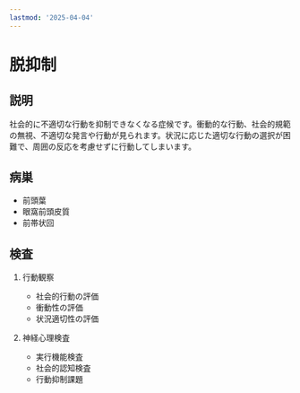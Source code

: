 ```yaml
---
lastmod: '2025-04-04'
---
```


# 脱抑制

## 説明

社会的に不適切な行動を抑制できなくなる症候です。衝動的な行動、社会的規範の無視、不適切な発言や行動が見られます。状況に応じた適切な行動の選択が困難で、周囲の反応を考慮せずに行動してしまいます。

## 病巣

- 前頭葉
- 眼窩前頭皮質
- 前帯状回

## 検査

1. 行動観察

   - 社会的行動の評価
   - 衝動性の評価
   - 状況適切性の評価

2. 神経心理検査
   - 実行機能検査
   - 社会的認知検査
   - 行動抑制課題
